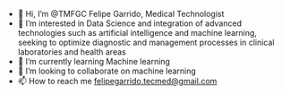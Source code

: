 - 👋 Hi, I’m @TMFGC Felipe Garrido, Medical Technologist
- 👀 I’m interested in Data Science and integration of advanced technologies such as artificial intelligence and machine learning, seeking to optimize diagnostic and management processes in clinical laboratories and health areas
- 🌱 I’m currently learning Machine learning
- 💞️ I’m looking to collaborate on machine learning 
- 📫 How to reach me felipegarrido.tecmed@gmail.com 


<!---
TMFGC/TMFGC is a ✨ special ✨ repository because its `README.md` (this file) appears on your GitHub profile.
You can click the Preview link to take a look at your changes.
--->
